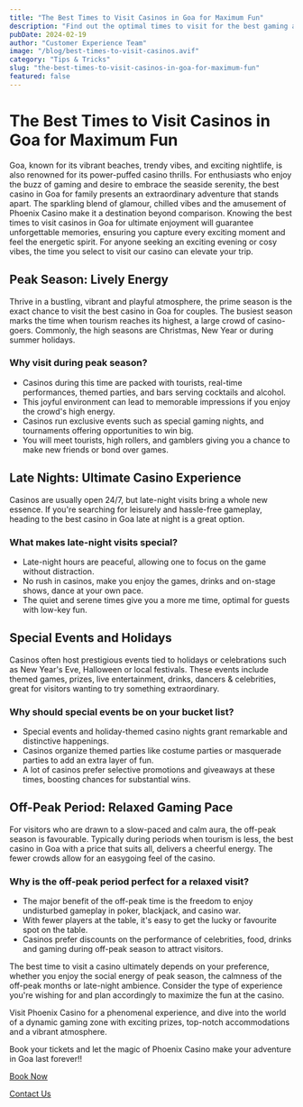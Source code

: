 ```yaml
---
title: "The Best Times to Visit Casinos in Goa for Maximum Fun"
description: "Find out the optimal times to visit for the best gaming and entertainment experience"
pubDate: 2024-02-19
author: "Customer Experience Team"
image: "/blog/best-times-to-visit-casinos.avif"
category: "Tips & Tricks"
slug: "the-best-times-to-visit-casinos-in-goa-for-maximum-fun"
featured: false
---
```

# The Best Times to Visit Casinos in Goa for Maximum Fun

Goa, known for its vibrant beaches, trendy vibes, and exciting nightlife, is also renowned for its power-puffed casino thrills. For enthusiasts who enjoy the buzz of gaming and desire to embrace the seaside serenity, the best casino in Goa for family presents an extraordinary adventure that stands apart. The sparkling blend of glamour, chilled vibes and the amusement of Phoenix Casino make it a destination beyond comparison. Knowing the best times to visit casinos in Goa for ultimate enjoyment will guarantee unforgettable memories, ensuring you capture every exciting moment and feel the energetic spirit. For anyone seeking an exciting evening or cosy vibes, the time you select to visit our casino can elevate your trip.

## Peak Season: Lively Energy
Thrive in a bustling, vibrant and playful atmosphere, the prime season is the exact chance to visit the best casino in Goa for couples. The busiest season marks the time when tourism reaches its highest, a large crowd of casino-goers. Commonly, the high seasons are Christmas, New Year or during summer holidays.

### Why visit during peak season?
- Casinos during this time are packed with tourists, real-time performances, themed parties, and bars serving cocktails and alcohol.
- This joyful environment can lead to memorable impressions if you enjoy the crowd's high energy.
- Casinos run exclusive events such as special gaming nights, and tournaments offering opportunities to win big.
- You will meet tourists, high rollers, and gamblers giving you a chance to make new friends or bond over games.

## Late Nights: Ultimate Casino Experience
Casinos are usually open 24/7, but late-night visits bring a whole new essence. If you're searching for leisurely and hassle-free gameplay, heading to the best casino in Goa late at night is a great option.

### What makes late-night visits special?
- Late-night hours are peaceful, allowing one to focus on the game without distraction.
- No rush in casinos, make you enjoy the games, drinks and on-stage shows, dance at your own pace.
- The quiet and serene times give you a more me time, optimal for guests with low-key fun.

## Special Events and Holidays
Casinos often host prestigious events tied to holidays or celebrations such as New Year's Eve, Halloween or local festivals. These events include themed games, prizes, live entertainment, drinks, dancers & celebrities, great for visitors wanting to try something extraordinary.

### Why should special events be on your bucket list?
- Special events and holiday-themed casino nights grant remarkable and distinctive happenings.
- Casinos organize themed parties like costume parties or masquerade parties to add an extra layer of fun.
- A lot of casinos prefer selective promotions and giveaways at these times, boosting chances for substantial wins.

## Off-Peak Period: Relaxed Gaming Pace
For visitors who are drawn to a slow-paced and calm aura, the off-peak season is favourable. Typically during periods when tourism is less, the best casino in Goa with a price that suits all, delivers a cheerful energy. The fewer crowds allow for an easygoing feel of the casino.

### Why is the off-peak period perfect for a relaxed visit?
- The major benefit of the off-peak time is the freedom to enjoy undisturbed gameplay in poker, blackjack, and casino war.
- With fewer players at the table, it's easy to get the lucky or favourite spot on the table.
- Casinos prefer discounts on the performance of celebrities, food, drinks and gaming during off-peak season to attract visitors.

The best time to visit a casino ultimately depends on your preference, whether you enjoy the social energy of peak season, the calmness of the off-peak months or late-night ambience. Consider the type of experience you're wishing for and plan accordingly to maximize the fun at the casino.

Visit Phoenix Casino for a phenomenal experience, and dive into the world of a dynamic gaming zone with exciting prizes, top-notch accommodations and a vibrant atmosphere.

Book your tickets and let the magic of Phoenix Casino make your adventure in Goa last forever!!

[Book Now](https://www.phoenixcasino.in/)

[Contact Us](/contact) 